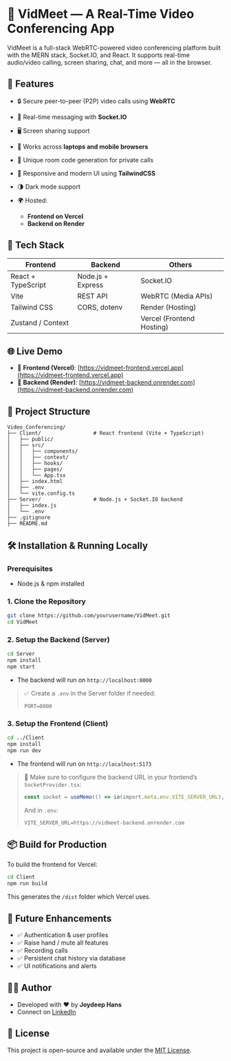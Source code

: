 # 🎥 VidMeet — A Real-Time Video Conferencing App

VidMeet is a full-stack WebRTC-powered video conferencing platform built with the MERN stack, Socket.IO, and React. It supports real-time audio/video calling, screen sharing, chat, and more — all in the browser.

## 🚀 Features

* 🔒 Secure peer-to-peer (P2P) video calls using **WebRTC**
* 💬 Real-time messaging with **Socket.IO**
* 🖥️ Screen sharing support
* 📱 Works across **laptops and mobile browsers**
* 👥 Unique room code generation for private calls
* 🎨 Responsive and modern UI using **TailwindCSS**
* 🌗 Dark mode support
* 🌍 Hosted:

  * **Frontend on Vercel**
  * **Backend on Render**

## 🧱 Tech Stack

| Frontend           | Backend           | Others                    |
| ------------------ | ----------------- | ------------------------- |
| React + TypeScript | Node.js + Express | Socket.IO                 |
| Vite               | REST API          | WebRTC (Media APIs)       |
| Tailwind CSS       | CORS, dotenv      | Render (Hosting)          |
| Zustand / Context  |                   | Vercel (Frontend Hosting) |

## 🌐 Live Demo

* 🔗 **Frontend (Vercel)**: [https://vidmeet-frontend.vercel.app](https://vidmeet-frontend.vercel.app)
* 🔗 **Backend (Render)**: [https://vidmeet-backend.onrender.com](https://vidmeet-backend.onrender.com)

## 📂 Project Structure

```
Video_Conferencing/
├── Client/                 # React frontend (Vite + TypeScript)
│   ├── public/
│   ├── src/
│   │   ├── components/
│   │   ├── context/
│   │   ├── hooks/
│   │   ├── pages/
│   │   └── App.tsx
│   ├── index.html
│   ├── .env
│   └── vite.config.ts
├── Server/                 # Node.js + Socket.IO backend
│   ├── index.js
│   └── .env
├── .gitignore
├── README.md
```

## 🛠️ Installation & Running Locally

### Prerequisites

* Node.js & npm installed

### 1. Clone the Repository

```bash
git clone https://github.com/yourusername/VidMeet.git
cd VidMeet
```

### 2. Setup the Backend (Server)

```bash
cd Server
npm install
npm start
```

* The backend will run on `http://localhost:8000`

> ✅ Create a `.env` in the Server folder if needed:
>
> ```
> PORT=8000
> ```

### 3. Setup the Frontend (Client)

```bash
cd ../Client
npm install
npm run dev
```

* The frontend will run on `http://localhost:5173`

> 🔧 Make sure to configure the backend URL in your frontend’s `SocketProvider.tsx`:
>
> ```ts
> const socket = useMemo(() => io(import.meta.env.VITE_SERVER_URL), []);
> ```
>
> And in `.env`:
>
> ```
> VITE_SERVER_URL=https://vidmeet-backend.onrender.com
> ```

## 📦 Build for Production

To build the frontend for Vercel:

```bash
cd Client
npm run build
```

This generates the `/dist` folder which Vercel uses.

## 🧪 Future Enhancements

* ✅ Authentication & user profiles
* ✅ Raise hand / mute all features
* ✅ Recording calls
* ✅ Persistent chat history via database
* ✅ UI notifications and alerts

## 🧑‍💻 Author

* Developed with ❤️ by **Joydeep Hans**
* Connect on [LinkedIn](https://www.linkedin.com/in/joydeephans/)

## 📄 License

This project is open-source and available under the [MIT License](LICENSE).
